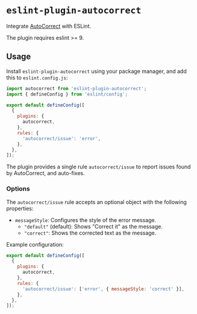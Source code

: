 # `eslint-plugin-autocorrect`

Integrate [AutoCorrect](https://github.com/huacnlee/autocorrect) with ESLint.

The plugin requires eslint >= 9.

## Usage

Install `eslint-plugin-autocorrect` using your package manager, and add this to `eslint.config.js`:

```js
import autocorrect from 'eslint-plugin-autocorrect';
import { defineConfig } from 'eslint/config';

export default defineConfig([
  {
    plugins: {
      autocorrect,
    },
    rules: {
      'autocorrect/issue': 'error',
    },
  },
]);
```

The plugin provides a single rule `autocorrect/issue` to report issues found by AutoCorrect, and auto-fixes.

### Options

The `autocorrect/issue` rule accepts an optional object with the following properties:

- `messageStyle`: Configures the style of the error message.
    - `"default"` (default): Shows "Correct it" as the message.
    - `"correct"`: Shows the corrected text as the message.

Example configuration:

```js
export default defineConfig([
  {
    plugins: {
      autocorrect,
    },
    rules: {
      'autocorrect/issue': ['error', { messageStyle: 'correct' }],
    },
  },
]);
```
